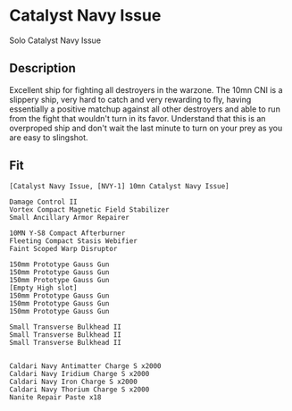 # Catalyst Navy Issue

Solo Catalyst Navy Issue

## Description

Excellent ship for fighting all destroyers in the warzone. The 10mn CNI is a slippery ship, very hard to catch
and very rewarding to fly, having essentially a positive matchup against all other destroyers and able to run
from the fight that wouldn't turn in its favor. Understand that this is an overproped ship and don't wait
the last minute to turn on your prey as you are easy to slingshot.


## Fit

```
[Catalyst Navy Issue, [NVY-1] 10mn Catalyst Navy Issue]

Damage Control II
Vortex Compact Magnetic Field Stabilizer
Small Ancillary Armor Repairer

10MN Y-S8 Compact Afterburner
Fleeting Compact Stasis Webifier
Faint Scoped Warp Disruptor

150mm Prototype Gauss Gun
150mm Prototype Gauss Gun
150mm Prototype Gauss Gun
[Empty High slot]
150mm Prototype Gauss Gun
150mm Prototype Gauss Gun
150mm Prototype Gauss Gun

Small Transverse Bulkhead II
Small Transverse Bulkhead II
Small Transverse Bulkhead II


Caldari Navy Antimatter Charge S x2000
Caldari Navy Iridium Charge S x2000
Caldari Navy Iron Charge S x2000
Caldari Navy Thorium Charge S x2000
Nanite Repair Paste x18
```